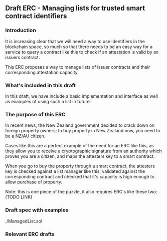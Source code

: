 ## Draft ERC - Managing lists for trusted smart contract identifiers  

### Introduction

It is increasing clear that we will need a way to use identifiers in the blockchain space, so much so that there needs to be an easy way for a service to query a contract like this to check if an attestation is valid by an issuers contract.

This ERC proposes a way to manage lists of issuer contracts and their corresponding attestation capacity.

### What's included in this draft

In this draft, we have include a basic implementation and interface as well as examples of using such a list in future.

### The purpose of this ERC

In recent news, the New Zealand government decided to crack down on foreign property owners; to buy property in New Zealand now, you need to be a NZ/AU citizen.

Cases like this are a perfect example of the need for an ERC like this, as they allow you to receive a cryptographic signature from an authority which proves you are a citizen, and maps the attesters key to a smart contract.

When you go to buy the property through a smart contract, the attesters key is checked against a list manager like this, validated against the corresponding contract and checked that it's capacity is high enough to allow purchase of property.

Note: this is one piece of the puzzle, it also requires ERC's like these two: (TODO LINK)

### Draft spec with examples

./ManagedList.sol

### Relevant ERC drafts

